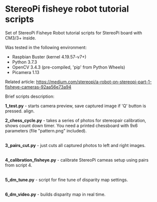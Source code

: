 StereoPi fisheye robot tutorial scripts
===========

Set of StereoPi Fisheye Robot tutorial scripts for StereoPi board with CM3/3+ inside.

Was tested in the following environment:
* Raspbian Buster (kernel 4.19.57-v7+)
* Python 3.7.3 
* OpenCV 3.4.3 (pre-compiled, 'pip' from Python Wheels)
* Picamera 1.13


Related article: https://medium.com/stereopi/a-robot-on-stereopi-part-1-fisheye-cameras-92aa56e73a94

Brief scripts description:

<b>1_test.py</b> - starts camera preview, save captured image if 'Q' button is pressed. 
align.
<br>

<b>2_chess_cycle.py</b> - takes a series of photos for stereopair calibration, shows count
down timer. You need a printed chessboard with 9x6 parameters (file "pattern.png" included).<br>
<br>

<b>3_pairs_cut.py</b> - just cuts all captured photos to left and right images.<br>
<br>

<b>4_calibration_fisheye.py</b> - calibrate StereoPi cameas setup using pairs from script 4.<br>
<br>


<b>5_dm_tune.py</b> - script for fine tune of disparity map settings.<br>
<br>

<b>6_dm_video.py</b> - builds disparity map in real time.<br>
<br>


